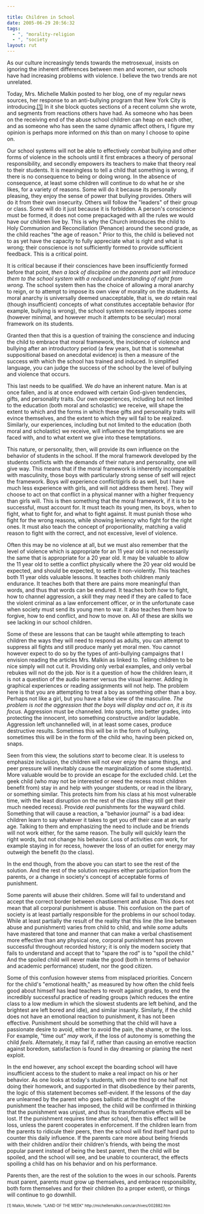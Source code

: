 ```yaml
---

title: Children in School
date: 2005-06-29 20:56:32
tags:
  - ", "morality-religion
  - ", "society
layout: rut
---
```


<p>As our culture increasingly tends towards the metrosexual, insists on ignoring the inherent differences between men and women, our schools have had increasing problems with violence.  I believe the two trends are not unrelated.</p>  <p>Today, Mrs. Michelle Malkin posted to her blog, one of my regular news sources, her response to an anti-bullying program that New York City is introducing.<a href="http://michellemalkin.com/archives/002882.htm">[1]</a> In it she block quotes sections of a recent column she wrote, and segments from reactions others have had.  As someone who has been on the receiving end of the abuse school children can heap on each other, and as someone who has seen the same dynamic affect others, I figure my opinion is perhaps more informed on <em>this</em> than on many I choose to opine on.</p>  <p>Our school systems will not be able to effectively combat bullying and other forms of violence in the schools until it first embraces a theory of personal responsibility, and secondly empowers its teachers to make that theory real to their students.  It is meaningless to tell a child that something is wrong, if there is no consequence to being or doing wrong.  In the absence of consequence, at least some children will continue to do what he or she likes, for a variety of reasons.  Some will do it because its personally pleasing, they enjoy the sense of power that bullying provides. Others will do it from their own insecurity.  Others will follow the "leaders" of their group or class.  Some will do it just because it is forbidden.  A person's conscience must be formed, it does not come prepackaged with all the rules we would have our children live by. This is why the Church introduces the child to Holy Communion and Reconciliation (Penance) around the second grade, as the child reaches "the age of reason."  Prior to this, the child is believed not to as yet have the capacity to fully appreciate what is right and what is wrong; their conscience is not sufficiently formed to provide sufficient feedback.  This is a critical point.</p>  <p>It is critical because if their consciences have been insufficiently formed before that point, <em>then a lack of discipline on the parents part will introduce them to the school system with a reduced understanding of right from wrong.</em> The school system then has the choice of allowing a moral anarchy to reign, or to attempt to impose its own view of morality on the students.  As moral anarchy is universally deemed unacceptable, that is, we <em>do</em> retain real (though insufficient) concepts of what constitutes acceptable behavior (for example, bullying is wrong), the school system necessarily imposes <em>some</em> (however minimal, and however much it attempts to be secular) moral framework on its students.</p>  <p>Granted then that this is a question of training the conscience and inducing the child to embrace that moral framework, the incidence of violence and bullying after an introductory period (a few years, but that is somewhat suppositional based on anecdotal evidence) is then a measure of the success with which the school has trained and induced.  In simplified language, you can judge the success of the school by the level of bullying and violence that occurs.</p>  <p>This last needs to be qualified.  We <em>do</em> have an inherent nature.  Man is at once fallen, and is at once endowed with certain God-given tendencies, gifts, and personality traits. Our own experiences, including but not limited to the education (both moral and scholastic) we receive, will shape the extent to which and the forms in which these gifts and personality traits will evince themselves, and the extent to which they will fail to be realized.  Similarly, our experiences, including but not limited to the education (both moral and scholastic) we receive, will influence the temptations we are faced with, and to what extent we give into these temptations.</p>  <p>This nature, or personality, then, will provide its own influence on the behavior of students in the school.  If the moral framework developed by the students conflicts with the demands of their nature and personality, one will give way.  This means that if the moral framework is inherently incompatible with masculinity, those boys with particularly strong sense of self will reject the framework. Boys <em>will</em> experience conflict(girls do as well, but I have much less experience with girls, and will not address them here). They <em>will</em> choose to act on that conflict in a physical manner with a higher frequency than girls will.  This is then something that the moral framework, if it is to be successful, must account for.  It must teach its young men, its boys, when to fight, what to fight for, and what to fight against.  It must punish those who fight for the wrong reasons, while showing leniency who fight for the right ones.  It must also teach the concept of proportionality, matching a valid reason to fight with the correct, and not excessive, level of violence.</p>  <p>Often this may be no violence at all, but we must also remember that the level of violence which is appropriate for an 11 year old is not necessarily the same that is appropriate for a 20 year old. It may be valuable to allow the 11 year old to settle a conflict physically where the 20 year old would be expected, and should be expected, to settle it non-violently.  This teaches both 11 year olds valuable lessons.  It teaches both children manly endurance. It teaches both that there are pains more meaningful than words, and thus that words can be endured.  It teaches both <em>how</em> to fight, how to channel aggression, a skill they may need if they are called to face the violent criminal as a law enforcement officer, or in the unfortunate case when society must send its young men to war. It also teaches them how to forgive, how to end conflict, and how to move on.  All of these are skills we see lacking in our school children.</p>  <p>Some of these are lessons that can be taught while attempting to teach children the ways they will need to respond as adults, you can attempt to suppress all fights and still produce manly yet moral men. You cannot however expect to do so by the types of anti-bullying campaigns that I envision reading the articles Mrs. Malkin as linked to.  Telling children to be nice simply will not cut it. Providing only verbal examples, and only verbal rebukes will not do the job.  Nor is it a question of how the children learn, it is not a question of the audio learner versus the visual learner. Adding in graphical experiences or reading assignments will not help.  The problem here is that you are attempting to treat a boy as something other than a boy.  Perhaps not like a girl, but you have a false view of the masculine.  <em>The problem is not the aggression that the boys will display and act on, it is its focus.</em> Aggression must be channeled.  Into sports, into better grades, into protecting the innocent, into something constructive and/or laudable.  Aggression left unchannelled will, in at least some cases, produce destructive results.  Sometimes this will be in the form of bullying, sometimes this will be in the form of the child who, having been picked on, snaps.</p>  <p>Seen from this view, the solutions <em>start</em> to become clear. It is useless to emphasize inclusion, the children will not ever enjoy the same things, and peer pressure will inevitably cause the marginalization of some student(s).  More valuable would be to provide an escape for the excluded child.  Let the geek child (who may not be interested or need the recess most children benefit from) stay in and help with younger students, or read in the library, or something similar.  This protects him from his class at his most vulnerable time, with the least disruption on the rest of the class (they still get their much needed recess).  Provide <em>real</em> punishments for the wayward child.  Something that will cause a reaction, a "behavior journal" is a bad idea: children learn to say whatever it takes to get you off their case at an early age. Talking to them and emphasizing the need to include and be friends will not work either, for the same reason.  The bully will quickly learn the right words, but not change his behavior.  Loss of activities <em>can</em> work, for example staying in for recess, however the loss of an outlet for energy may outweigh the benefit (to the class).</p>  <p>In the end though, from the above you can start to see the rest of the solution.  And the rest of the solution requires either participation from the parents, or a change in society's concept of acceptable forms of punishment.</p>  <p>Some parents will abuse their children.  Some will fail to understand and accept the correct border between chastisement and abuse.  This does not mean that all corporal punishment is abuse.  This confusion on the part of society is at least partially responsible for the problems in our school today. While at least partially the result of the reality that this line (the line between abuse and punishment) varies from child to child, and while <em>some</em> adults have mastered that tone and manner that can make a verbal chastisement more effective than any physical one, corporal punishment has proven successful throughout recorded history; it is only the modern society that fails to understand and accept that to "spare the rod" is to "spoil the child."  And the spoiled child will never make the good (both in terms of behavior and academic performance) student, nor the good citizen.</p>  <p>Some of this confusion however stems from misplaced priorities. Concern for the child's "emotional health," as measured by how often the child feels good about himself has lead teachers to revolt against grades, to end the incredibly successful practice of reading groups (which reduces the entire class to a low medium in which the slowest students are left behind, and the brightest are left bored and idle), and similar insanity.  Similarly, if the child does not have an emotional reaction to punishment, it has not been effective. Punishment should be something that the child will have a passionate desire to avoid, either to avoid the pain, the shame, or the loss. For example, "time out" <em>may</em> work, if the loss of autonomy is something the child <em>feels</em>.  Alternately, it may fail if, rather than causing an emotive reaction against boredom, satisfaction is found in day dreaming or planing the next exploit.</p>  <p>In the end however, any school except the boarding school will have insufficient access to the student to make a real impact on his or her behavior.  As one looks at today's students, with one third to one half not doing their homework, and supported in that disobedience by their parents, the logic of this statement becomes self-evident.  If the lessons of the day are unlearned by the parent who goes ballistic at the thought of the punishment the teacher has imposed, the child will be confirmed in thinking that the punishment was unjust, and thus its transformative effects will be lost.  If the punishment requires time after school, then this effect will be loss, unless the parent cooperates in enforcement. If the children learn from the parents to ridicule their peers, then the school will find itself hard put to counter this daily influence. If the parents care more about being friends with their children and/or their children's friends, with being the most popular parent instead of being the best parent, then the child will be spoiled, and the school will see, and be unable to counteract, the effects spoiling a child has on his behavior and on his performance.</p>  <p>Parents then, are the rest of the solution to the woes in our schools.  Parents must parent, parents must grow up themselves, and embrace responsibility, both form themselves and for their children (to a proper extent), or things will continue to go downhill.</p>  <font size="-2"> [1] Malkin, Michelle.  "LAND OF THE MEEK" http://michellemalkin.com/archives/002882.htm </font>

